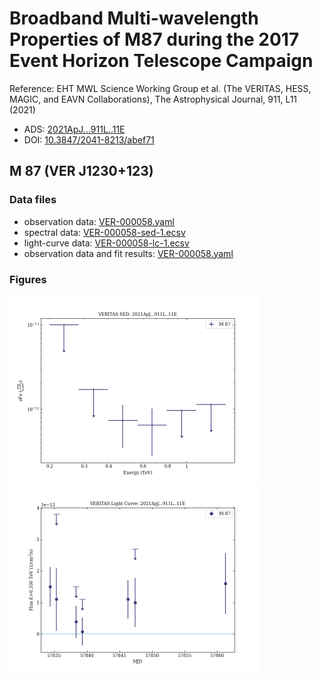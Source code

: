 # Broadband Multi-wavelength Properties of M87 during the 2017 Event Horizon Telescope Campaign

Reference:
EHT MWL Science Working Group et al. (The VERITAS, HESS, MAGIC, and EAVN Collaborations), The Astrophysical Journal, 911, L11 (2021)

- ADS: [2021ApJ...911L..11E](http://adsabs.harvard.edu/abs/2021ApJ...911L..11E)
- DOI: [10.3847/2041-8213/abef71](https://doi.org/10.3847/2041-8213/abef71)

## M 87 (VER J1230+123)
### Data files

- observation data: [VER-000058.yaml](VER-000058.yaml)  
- spectral data: [VER-000058-sed-1.ecsv](VER-000058-sed-1.ecsv)  
- light-curve data: [VER-000058-lc-1.ecsv](VER-000058-lc-1.ecsv)  
- observation data and fit results: [VER-000058.yaml](VER-000058.yaml)  


### Figures

<img src="figures/2021ApJ...911L..11E-VER-58-1-sed.png" alt="drawing" width="400"/>
<img src="figures/2021ApJ...911L..11E-VER-58-1-lc.png" alt="drawing" width="400"/>


